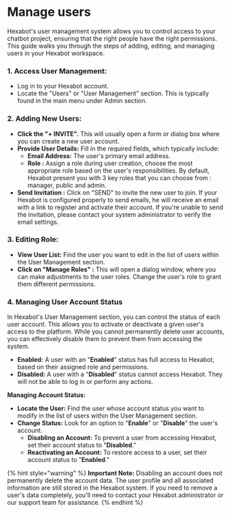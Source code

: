 # Manage users

Hexabot's user management system allows you to control access to your chatbot project, ensuring that the right people have the right permissions. This guide walks you through the steps of adding, editing, and managing users in your Hexabot workspace.

### **1. Access User Management:**

* Log in to your Hexabot account.
* Locate the "Users" or "User Management" section. This is typically found in the main menu under Admin section.

### **2. Adding New Users:**

* **Click the "+ INVITE".**  This will usually open a form or dialog box where you can create a new user account.
* **Provide User Details:** Fill in the required fields, which typically include:
  * **Email Address:** The user's primary email address.
  * **Role :** Assign a role during user creation, choose the most appropriate role based on the user's responsibilities. By default, Hexabot present you with 3 key roles that you can choose from : manager, public and admin.
* **Send Invitation :** Click on "SEND" to invite the new user to join. If your Hexabot is configured properly to send emails, he will receive an email with a link to register and activate their account. If you're unable to send the invitation, please contact your system administrator to verify the email settings.

### **3. Editing Role:**

* **View User List:** Find the user you want to edit in the list of users within the User Management section.
* **Click on "Manage Roles" :** This will open a dialog window, where you can make adjustments to the user roles. Change the user's role to grant them different permissions.

### 4. Managing User Account Status

In Hexabot's User Management section, you can control the status of each user account. This allows you to activate or deactivate a given user's access to the platform. While you cannot permanently delete user accounts, you can effectively disable them to prevent them from accessing the system.

* **Enabled:** A user with an "**Enabled**" status has full access to Hexabot, based on their assigned role and permissions.
* **Disabled:** A user with a "**Disabled**" status cannot access Hexabot. They will not be able to log in or perform any actions.

**Managing Account Status:**

* **Locate the User:** Find the user whose account status you want to modify in the list of users within the User Management section.
* **Change Status:** Look for an option to "**Enable**" or "**Disable**" the user's account.
  * **Disabling an Account:** To prevent a user from accessing Hexabot, set their account status to "**Disabled**."
  * **Reactivating an Account:** To restore access to a user, set their account status to "**Enabled**."

{% hint style="warning" %}
**Important Note:** Disabling an account does not permanently delete the account data. The user profile and all associated information are still stored in the Hexabot system. If you need to remove a user's data completely, you'll need to contact your Hexabot administrator or our support team for assistance.
{% endhint %}
